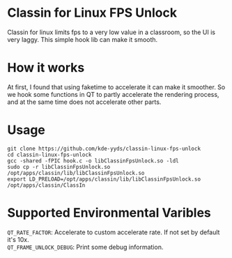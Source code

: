# Classin for Linux FPS Unlock
Classin for linux limits fps to a very low value in a classroom, so the UI is very laggy. This simple hook lib can make it smooth.
# How it works
At first, I found that using faketime to accelerate it can make it smoother.
So we hook some functions in QT to partly accelerate the rendering process, and at the same time does not accelerate other parts.
# Usage
```
git clone https://github.com/kde-yyds/classin-linux-fps-unlock
cd classin-linux-fps-unlock
gcc -shared -fPIC hook.c -o libClassinFpsUnlock.so -ldl
sudo cp -r libClassinFpsUnlock.so /opt/apps/classin/lib/libClassinFpsUnlock.so
export LD_PRELOAD=/opt/apps/classin/lib/libClassinFpsUnlock.so
/opt/apps/classin/ClassIn
```
# Supported Environmental Varibles
`QT_RATE_FACTOR`: Accelerate to custom accelerate rate. If not set by default it's 10x.  
`QT_FRAME_UNLOCK_DEBUG`: Print some debug information.
